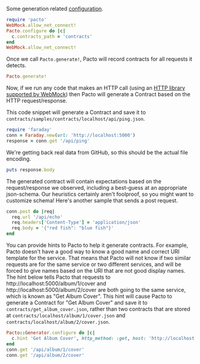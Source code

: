 Some generation related [configuration](configuration.rb).

```rb
require 'pacto'
WebMock.allow_net_connect!
Pacto.configure do |c|
  c.contracts_path = 'contracts'
end
WebMock.allow_net_connect!
```

Once we call `Pacto.generate!`, Pacto will record contracts for all requests it detects.

```rb
Pacto.generate!
```

Now, if we run any code that makes an HTTP call (using an
[HTTP library supported by WebMock](https://github.com/bblimke/webmock#supported-http-libraries))
then Pacto will generate a Contract based on the HTTP request/response.

This code snippet will generate a Contract and save it to `contracts/samples/contracts/localhost/api/ping.json`.

```rb
require 'faraday'
conn = Faraday.new(url: 'http://localhost:5000')
response = conn.get '/api/ping'
```

We're getting back real data from GitHub, so this should be the actual file encoding.

```rb
puts response.body
```

The generated contract will contain expectations based on the request/response we observed,
including a best-guess at an appropriate json-schema.  Our heuristics certainly aren't foolproof,
so you might want to customize schema!
Here's another sample that sends a post request.

```rb
conn.post do |req|
  req.url '/api/echo'
  req.headers['Content-Type'] = 'application/json'
  req.body = '{"red fish": "blue fish"}'
end
```

You can provide hints to Pacto to help it generate contracts. For example, Pacto doesn't have
a good way to know a good name and correct URI template for the service. That means that Pacto
will not know if two similar requests are for the same service or two different services, and
will be forced to give names based on the URI that are not good display names.
The hint below tells Pacto that requests to http://localhost:5000/album/1/cover and http://localhost:5000/album/2/cover
are both going to the same service, which is known as "Get Album Cover". This hint will cause Pacto to
generate a Contract for "Get Album Cover" and save it to `contracts/get_album_cover.json`, rather than two
contracts that are stored at `contracts/localhost/album/1/cover.json` and `contracts/localhost/album/2/cover.json`.

```rb
Pacto::Generator.configure do |c|
  c.hint 'Get Album Cover', http_method: :get, host: 'http://localhost:5000', path: '/api/album/{id}/cover'
end
conn.get '/api/album/1/cover'
conn.get '/api/album/2/cover'
```

